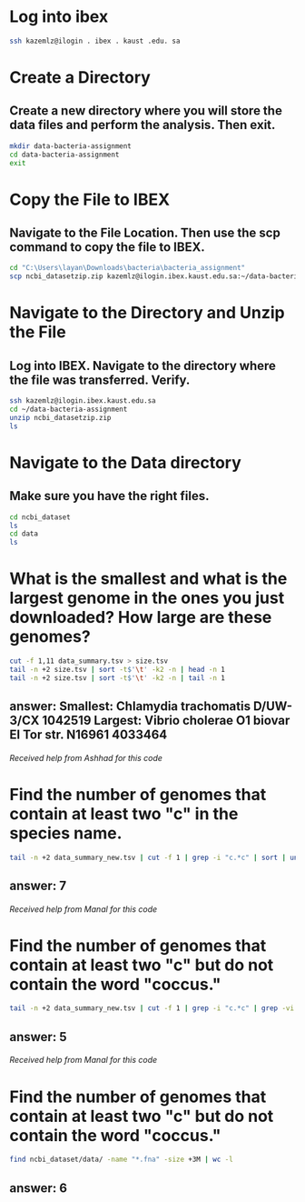 # Log into ibex

 ```bash
ssh kazemlz@ilogin . ibex . kaust .edu. sa
```


# Create a Directory
## Create a new directory where you will store the data files and perform the analysis. Then exit.
 ```bash
mkdir data-bacteria-assignment
cd data-bacteria-assignment
exit
```


# Copy the File to IBEX
## Navigate to the File Location. Then use the scp command to copy the file to IBEX.
 ```bash
cd "C:\Users\layan\Downloads\bacteria\bacteria_assignment"
scp ncbi_datasetzip.zip kazemlz@ilogin.ibex.kaust.edu.sa:~/data-bacteria-assignment/
```


# Navigate to the Directory and Unzip the File
## Log into IBEX. Navigate to the directory where the file was transferred. Verify.
 ```bash
ssh kazemlz@ilogin.ibex.kaust.edu.sa
cd ~/data-bacteria-assignment
unzip ncbi_datasetzip.zip
ls
```


# Navigate to the Data directory
## Make sure you have the right files. 
 ```bash
cd ncbi_dataset
ls
cd data
ls
```


# What is the smallest and what is the largest genome in the ones you just downloaded? How large are these genomes?
```bash
cut -f 1,11 data_summary.tsv > size.tsv
tail -n +2 size.tsv | sort -t$'\t' -k2 -n | head -n 1
tail -n +2 size.tsv | sort -t$'\t' -k2 -n | tail -n 1
```
## answer: Smallest: Chlamydia trachomatis D/UW-3/CX 1042519   Largest: Vibrio cholerae O1 biovar El Tor str. N16961    4033464 
###### Received help from Ashhad for this code


# Find the number of genomes that contain at least two "c" in the species name.
```bash
tail -n +2 data_summary_new.tsv | cut -f 1 | grep -i "c.*c" | sort | uniq | wc -l
```
## answer: 7
###### Received help from Manal for this code


# Find the number of genomes that contain at least two "c" but do not contain the word "coccus."
```bash
tail -n +2 data_summary_new.tsv | cut -f 1 | grep -i "c.*c" | grep -vi "coccus" | sort | uniq | wc -l
```
## answer: 5
###### Received help from Manal for this code


# Find the number of genomes that contain at least two "c" but do not contain the word "coccus."
```bash
find ncbi_dataset/data/ -name "*.fna" -size +3M | wc -l
```
## answer: 6



